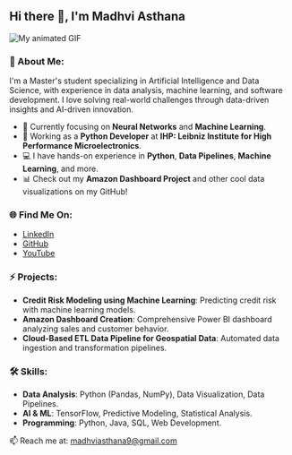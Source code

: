 ## Hi there 👋, I'm Madhvi Asthana

![My animated GIF](https://media.giphy.com/media/l0HlNQ03J5JxX6lva/giphy.gif) <!-- Replace with your GIF URL -->


### 🚀 About Me:
I'm a Master's student specializing in Artificial Intelligence and Data Science, with experience in data analysis, machine learning, and software development. I love solving real-world challenges through data-driven insights and AI-driven innovation.

- 🌱 Currently focusing on **Neural Networks** and **Machine Learning**.
- 🔭 Working as a **Python Developer** at **IHP: Leibniz Institute for High Performance Microelectronics**.
- 💻 I have hands-on experience in **Python**, **Data Pipelines**, **Machine Learning**, and more.
- 📊 Check out my **Amazon Dashboard Project** and other cool data visualizations on my GitHub!

### 🌐 Find Me On:
- [LinkedIn](https://www.linkedin.com/in/madhviasthana)
- [GitHub](https://github.com/madhviasthana)
- [YouTube](https://www.youtube.com/@Geeksgod)

### ⚡ Projects:
- **Credit Risk Modeling using Machine Learning**: Predicting credit risk with machine learning models.
- **Amazon Dashboard Creation**: Comprehensive Power BI dashboard analyzing sales and customer behavior.
- **Cloud-Based ETL Data Pipeline for Geospatial Data**: Automated data ingestion and transformation pipelines.

### 🛠 Skills:
- **Data Analysis**: Python (Pandas, NumPy), Data Visualization, Data Pipelines.
- **AI & ML**: TensorFlow, Predictive Modeling, Statistical Analysis.
- **Programming**: Python, Java, SQL, Web Development.

📫 Reach me at: [madhviasthana9@gmail.com](mailto:madhviasthana9@gmail.com)
